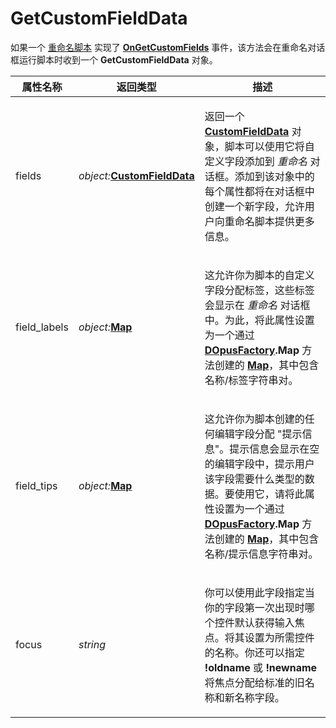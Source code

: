 # GetCustomFieldData

如果一个 [重命名脚本](/Manual/file_operations/renaming_files/advanced_rename/rename_scripts.zh.md) 实现了 **[OnGetCustomFields](../scripting_events/ongetcustomfields.zh.md)** 事件，该方法会在重命名对话框运行脚本时收到一个 **GetCustomFieldData** 对象。

<table>
<thead><tr><th>
属性名称</th><th>
返回类型</th><th>
描述
</th></tr></thead><tbody><tr><td>
fields</td><td>

*object:***[CustomFieldData](customfielddata.zh.md)**</td><td>

返回一个 **[CustomFieldData](customfielddata.zh.md)** 对象，脚本可以使用它将自定义字段添加到 *重命名* 对话框。添加到该对象中的每个属性都将在对话框中创建一个新字段，允许用户向重命名脚本提供更多信息。
</td></tr><tr><td>
field_labels</td><td>

*object:***[Map](map.zh.md)**</td><td>

这允许你为脚本的自定义字段分配标签，这些标签会显示在 *重命名* 对话框中。为此，将此属性设置为一个通过 **[DOpusFactory](dopusfactory.zh.md).Map** 方法创建的 **[Map](map.zh.md)**，其中包含名称/标签字符串对。
</td></tr><tr><td>
field_tips</td><td>

*object:***[Map](map.zh.md)**</td><td>

这允许你为脚本创建的任何编辑字段分配 "提示信息"。提示信息会显示在空的编辑字段中，提示用户该字段需要什么类型的数据。要使用它，请将此属性设置为一个通过 **[DOpusFactory](dopusfactory.zh.md).Map** 方法创建的 **[Map](map.zh.md)**，其中包含名称/提示信息字符串对。
</td></tr><tr><td>
focus</td><td>

*string*</td><td>

你可以使用此字段指定当你的字段第一次出现时哪个控件默认获得输入焦点。将其设置为所需控件的名称。你还可以指定 **!oldname** 或 **!newname** 将焦点分配给标准的旧名称和新名称字段。
</td></tr></tbody>
</table>